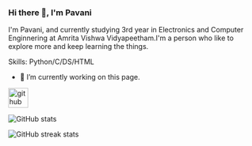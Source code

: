 ### Hi there 👋, I'm Pavani
I'm Pavani, and currently studying 3rd year in Electronics and Computer Enginnering at Amrita Vishwa Vidyapeetham.I'm a person who like to explore more and keep learning the things.

Skills: Python/C/DS/HTML

- 🔭 I’m currently working on this page. 


[<img src='https://cdn.jsdelivr.net/npm/simple-icons@3.0.1/icons/github.svg' alt='github' height='40'>](https://github.com/Paavani-git)  

![GitHub stats](https://github-readme-stats.vercel.app/api?username=Paavani-git&show_icons=true)  

![GitHub streak stats](https://github-readme-streak-stats.herokuapp.com/?user=Paavani-git)  

